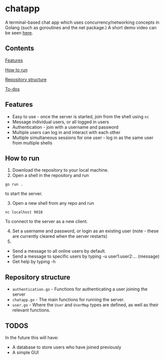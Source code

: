 # chatapp
A terminal-based chat app which uses concurrency/networking concepts in Golang (such as goroutines and the net package.)
A short demo video can be seen [here](https://youtu.be/HkpxV_7A28g).

## Contents
[Features](#features)

[How to run](#how-to-run)

[Repository structure](#repository-structure)

[To-dos](#todos)

## Features
- Easy to use - once the server is started, join from the shell using ```nc```
- Message individual users, or all logged in users
- Authentication - join with a username and password
- Multiple users can log in and interact with each other
- Multiple simultaneous sessions for one user - log in as the same user from multiple shells

## How to run
1. Download the repository to your local machine.
2. Open a shell in the repository and run 
```
go run .
```
to start the server.

3. Open a new shell from any repo and run
```
nc localhost 9018
```
 To connect to the server as a new client.

4. Set a username and password, or login as an existing user (note - these are currently
 cleared when the server restarts)
5. 
- Send a message to all online users by default. 
- Send a message to specific users by typing -u user1:user2:... (message)
- Get help by typing -h

## Repository structure
- ```authentication.go``` - Functions for authenticating a user joining the server
- ```chatapp.go``` - The main functions for running the server.
- ```user.go``` - Where the ```User``` and ```UserMap``` types are defined, as well as their relevant functions.

## TODOS
In the future this will have:
- A database to store users who have joined previously
- A simple GUI